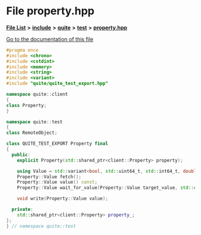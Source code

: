 

# File property.hpp

[**File List**](files.md) **>** [**include**](dir_0e3ab90749f7b4be0e4eb22d010aec3d.md) **>** [**quite**](dir_4b2197acd3cfc200796c46ec50ed103f.md) **>** [**test**](dir_e2259a6ae36431ad829e5c40f57eb4d8.md) **>** [**property.hpp**](testing_2include_2quite_2test_2property_8hpp.md)

[Go to the documentation of this file](testing_2include_2quite_2test_2property_8hpp.md)


```C++
#pragma once
#include <chrono>
#include <cstdint>
#include <memory>
#include <string>
#include <variant>
#include "quite/quite_test_export.hpp"

namespace quite::client
{
class Property;
}

namespace quite::test
{
class RemoteObject;

class QUITE_TEST_EXPORT Property final
{
  public:
    explicit Property(std::shared_ptr<client::Property> property);

    using Value = std::variant<bool, std::uint64_t, std::int64_t, double, std::string, RemoteObject>;
    Property::Value fetch();
    Property::Value value() const;
    Property::Value wait_for_value(Property::Value target_value, std::chrono::milliseconds timeout);

    void write(Property::Value value);

  private:
    std::shared_ptr<client::Property> property_;
};
} // namespace quite::test
```


